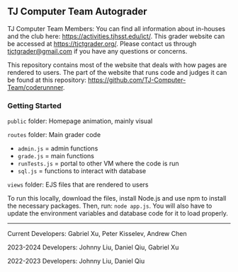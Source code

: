 ## TJ Computer Team Autograder

TJ Computer Team Members: You can find all information about in-houses and the club here: https://activities.tjhsst.edu/ict/.
This grader website can be accessed at https://tjctgrader.org/.
Please contact us through tjctgrader@gmail.com if you have any questions or concerns.

This repository contains most of the website that deals with how pages are rendered to users. The part of the website that runs code and judges it can be found at this repository: https://github.com/TJ-Computer-Team/coderunnner.

### Getting Started
`public` folder: Homepage animation, mainly visual

`routes` folder: Main grader code
- `admin.js` = admin functions
- `grade.js` = main functions
- `runTests.js` = portal to other VM where the code is run
- `sql.js` = functions to interact with database

`views` folder: EJS files that are rendered to users

To run this locally, download the files, install Node.js and use npm to install the necessary packages. Then, run: ```node app.js```. You will also have to update the environment variables and database code for it to load properly.

---

Current Developers: Gabriel Xu, Peter Kisselev, Andrew Chen

2023-2024 Developers: Johnny Liu, Daniel Qiu, Gabriel Xu

2022-2023 Developers: Johnny Liu, Daniel Qiu
